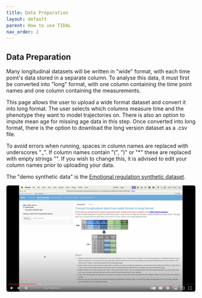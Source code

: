 ```yaml
---
title: Data Preparation
layout: default
parent: How to use TIDAL
nav_order: 2
---
```


## Data Preparation

Many longitudinal datasets will be written in "wide" format, with each time point's data stored in a separate column. To analyse this data, it must first be converted into "long" format, with one column containing the time point names and one column containing the measurements.

This page allows the user to upload a wide format dataset and convert it into long format. The user selects which columns measure time and the phenotype they want to model trajectories on. There is also an option to impute mean age for missing age data in this step. Once converted into long format, there is the option to download the long version dataset as a .csv file.

To avoid errors when running, spaces in column names are replaced with underscores "_". If column names contain "(", ")" or "*" these are replaced with empty strings "". If you wish to change this, it is advised to edit your column names prior to uploading your data.

The "demo synthetic data" is the [Emotional regulation synthetic dataset](/docs/synthetic_data/emot_reg).

[![TIDAL Data Preparation walkthrough](../../assets/images/data-prep.png)](https://youtu.be/3tWDc0lKgyk?t=285&si=rbziZTOZ-NySZR_0)